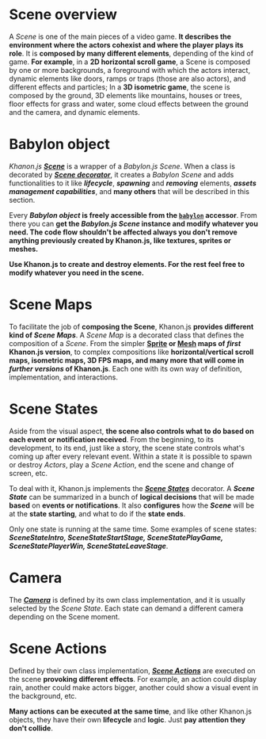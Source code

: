 # Scene overview
A *Scene* is one of the main pieces of a video game. **It describes the environment where the actors cohexist and where the player plays its role**. It is **composed by many different elements**, depending of the kind of game. **For example**, in a **2D horizontal scroll game**, a Scene is composed by one or more backgrounds, a foreground with which the actors interact, dynamic elements like doors, ramps or traps (those are also actors), and different effects and particles; In a **3D isometric game**, the scene is composed by the ground, 3D elements like mountains, houses or trees, floor effects for grass and water, some cloud effects between the ground and the camera, and dynamic elements.

# Babylon object
*Khanon.js* [***Scene***](https://khanonjs.com/api-docs/modules/decorators_scene.html) is a wrapper of a *Babylon.js Scene*. When a class is decorated by [***Scene decorator***](https://khanonjs.com/api-docs/functions/decorators_scene.Scene.html), it creates a *Babylon Scene* and adds functionalities to it like ***lifecycle***, ***spawning*** and ***removing*** elements, ***assets management capabilities***, and **many others** that will be described in this section.

Every ***Babylon object* is freely accessible from the [`babylon`](https://khanonjs.com/api-docs/classes/decorators_scene.SceneInterface.html#babylon) accessor**. From there you can **get the *Babylon.js Scene* instance and modify whatever you need. The code flow shouldn't be affected always you don't remove anything previously created by Khanon.js, like textures, sprites or meshes.**

**Use Khanon.js to create and destroy elements. For the rest feel free to modify whatever you need in the scene.**

# Scene Maps
To facilitate the job of **composing the Scene**, Khanon.js **provides different kind of *Scene Maps***. A *Scene Map* is a decorated class that defines the composition of a *Scene*. From the simpler **[Sprite](https://khanonjs.com/api-docs/modules/decorators_sprite_map.html) or [Mesh](https://khanonjs.com/api-docs/modules/decorators_mesh_map.html) maps of *first* Khanon.js version**, to complex compositions like **horizontal/vertical scroll maps, isometric maps, 3D FPS maps, and many more that will come in *further versions* of Khanon.js**. Each one with its own way of definition, implementation, and interactions.

# Scene States
Aside from the visual aspect, **the scene also controls what to do based on each event or notification received**. From the beginning, to its development, to its end, just like a story, the scene state controls what's coming up after every relevant event. Within a state it is possible to spawn or destroy *Actors*, play a *Scene Action*, end the scene and change of screen, etc.

To deal with it, Khanon.js implements the [***Scene States***](https://khanonjs.com/api-docs/modules/decorators_scene_scene_state.html) decorator. A ***Scene State*** can be summarized in a bunch of **logical decisions** that will be made **based** on **events or notifications**. It also **configures** how the ***Scene*** will be at the **state starting**, and what to do if the **state ends**.

Only one state is running at the same time. Some examples of scene states: ***SceneStateIntro, SceneStateStartStage, SceneStatePlayGame, SceneStatePlayerWin, SceneStateLeaveStage***.

# Camera
The [***Camera***](https://khanonjs.com/api-docs/modules/decorators_camera.html) is defined by its own class implementation, and it is usually selected by the *Scene State*. Each state can demand a different camera depending on the Scene moment.

# Scene Actions
Defined by their own class implementation, [***Scene Actions***](https://khanonjs.com/api-docs/modules/decorators_scene_scene_action.html) are executed on the scene **provoking different effects**. For example, an action could display rain, another could make actors bigger, another could show a visual event in the background, etc.

**Many actions can be executed at the same time**, and like other Khanon.js objects, they have their own **lifecycle** and **logic**. Just **pay attention they don't collide**.

